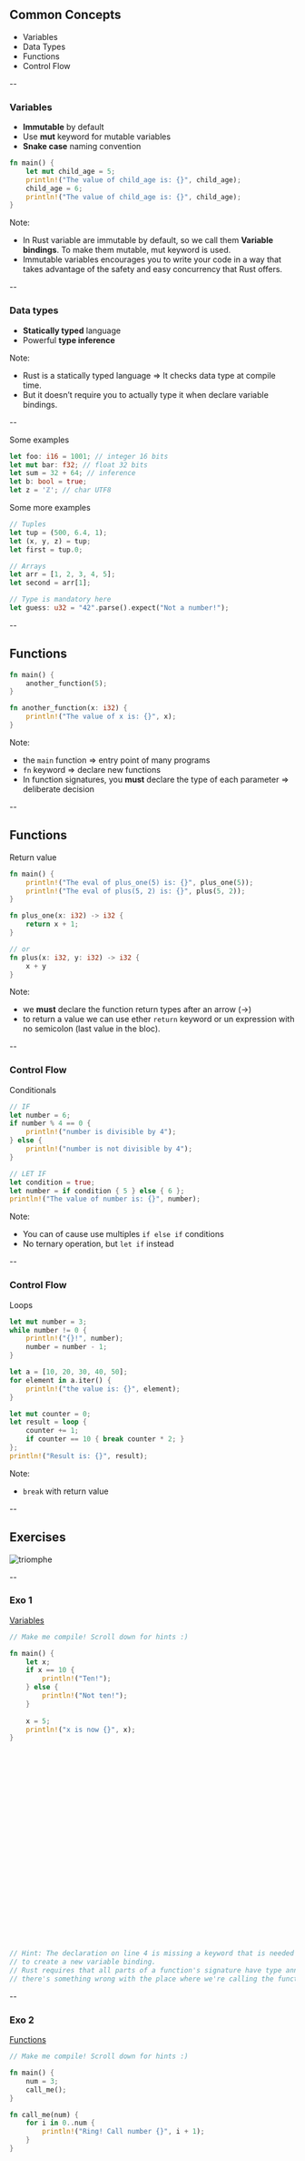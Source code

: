 
## Common Concepts

* Variables
* Data Types
* Functions
* Control Flow

--

### Variables

* **Immutable** by default <!-- .element: class="beige" -->
* Use **mut** keyword for mutable variables <!-- .element: class="beige" -->
* **Snake case** naming convention <!-- .element: class="beige" -->


```rust
fn main() {
    let mut child_age = 5;
    println!("The value of child_age is: {}", child_age);
    child_age = 6;
    println!("The value of child_age is: {}", child_age);
}
``` 
<!-- .element: class="fragment" data-fragment-index="2" --> 

Note:
- In Rust variable are immutable by default, so we call them **Variable bindings**. To make them mutable, mut keyword is used.
- Immutable variables encourages you to write your code in a way that takes advantage of the safety and easy concurrency that Rust offers.

--

### Data types

* **Statically typed** language <!-- .element: class="beige" -->
* Powerful **type inference** <!-- .element: class="beige" -->

Note:
- Rust is a statically typed language => It checks data type at compile time.
- But it doesn’t require you to actually type it when declare variable bindings.

--

Some examples 

```rust
let foo: i16 = 1001; // integer 16 bits
let mut bar: f32; // float 32 bits
let sum = 32 + 64; // inference
let b: bool = true;
let z = 'ℤ'; // char UTF8
```

Some more examples
<!-- .element: class="fragment" data-fragment-index="2" --> 

```rust
// Tuples
let tup = (500, 6.4, 1);
let (x, y, z) = tup;
let first = tup.0;

// Arrays
let arr = [1, 2, 3, 4, 5];
let second = arr[1];

// Type is mandatory here
let guess: u32 = "42".parse().expect("Not a number!");
```
<!-- .element: class="fragment" data-fragment-index="2" -->

--

## Functions

```rust
fn main() {
    another_function(5);
}

fn another_function(x: i32) {
    println!("The value of x is: {}", x);
}
```

Note:
- the ```main``` function => entry point of many programs 
- ```fn``` keyword => declare new functions
- In function signatures, you **must** declare the type of each parameter => deliberate decision

--

## Functions 
Return value <!-- .element: class="beige" -->

```rust
fn main() {
    println!("The eval of plus_one(5) is: {}", plus_one(5));
    println!("The eval of plus(5, 2) is: {}", plus(5, 2));
}

fn plus_one(x: i32) -> i32 {
    return x + 1;
}

// or
fn plus(x: i32, y: i32) -> i32 {
    x + y
}
```

Note:
- we **must** declare the function return types after an arrow (->)
- to return a value we can use ether ```return``` keyword or un expression with no semicolon (last value in the bloc).

--

### Control Flow
Conditionals <!-- .element: class="beige" -->

```rust
// IF
let number = 6;
if number % 4 == 0 {
    println!("number is divisible by 4");
} else {
    println!("number is not divisible by 4");
}
```

```rust
// LET IF
let condition = true;
let number = if condition { 5 } else { 6 };
println!("The value of number is: {}", number);
```
<!-- .element: class="fragment" data-fragment-index="2" --> 


Note:
- You can of cause use multiples ```if else if``` conditions
- No ternary operation, but ```let if``` instead 

--

### Control Flow
Loops <!-- .element: class="beige" -->

```rust
let mut number = 3;
while number != 0 {
    println!("{}!", number);
    number = number - 1;
}
```

```rust
let a = [10, 20, 30, 40, 50];
for element in a.iter() {
    println!("the value is: {}", element);
}
```

```rust
let mut counter = 0;
let result = loop {
    counter += 1;
    if counter == 10 { break counter * 2; }
};
println!("Result is: {}", result);
```
<!-- .element: class="fragment" data-fragment-index="2" --> 

Note:
- ```break``` with return value

--

## Exercises

![triomphe](https://xebia-france.github.io/xke-rs/images/triomphe.png) <!-- .element: class="borderless medium" -->

--

### Exo 1

<div><a href="https://doc.rust-lang.org/book/second-edition/ch03-01-variables-and-mutability.html" target="_blank">Variables</a></div>
<!-- .element: class="small" -->

```rust
// Make me compile! Scroll down for hints :)

fn main() {
    let x;
    if x == 10 {
        println!("Ten!");
    } else {
        println!("Not ten!");
    }
    
    x = 5;
    println!("x is now {}", x);
}


























// Hint: The declaration on line 4 is missing a keyword that is needed in Rust
// to create a new variable binding.
// Rust requires that all parts of a function's signature have type annotations,
// there's something wrong with the place where we're calling the function.
```
<!-- .element: class="playground" -->


--

### Exo 2

<div><a href="https://doc.rust-lang.org/book/second-edition/ch03-01-variables-and-mutability.html" target="_blank">Functions</a></div>
<!-- .element: class="small" -->

```rust
// Make me compile! Scroll down for hints :)

fn main() {
    num = 3;
    call_me();
}

fn call_me(num) {
    for i in 0..num {
        println!("Ring! Call number {}", i + 1);
    }
}


























// Hint: The declaration on line 4 is missing a keyword that is needed in Rust
// to create a new variable binding.
// Rust requires that all parts of a function's signature have type annotations,
// there's something wrong with the place where we're calling the function.
```
<!-- .element: class="playground" -->

--

### Exo 3

<div><a href="https://doc.rust-lang.org/book/second-edition/ch03-01-variables-and-mutability.html" target="_blank">Functions</a></div>
<!-- .element: class="small" -->

```rust
// Make me compile! Scroll down for hints :)

// This store is having a sale where if the price is an even number, you get
// 10 (money unit) off, but if it's an odd number, it's 3 (money unit) less.

fn main() {
    let original_price = 51;
    println!("Your sale price is {}", sale_price(original_price));
}

fn sale_price(price: i32) -> {
    if is_even(price) {
        price - 10
    } else {
        price - 3
    }
}

fn is_even(num: i32) -> bool {
    num % 2 == 0;
}



















// 1) The error message points to line 11 and says it expects a type after the
// `->`. This is where the function's return type should be-- take a look at
// the `is_even` function for an example!
//
// 2) a really common error that can be fixed by removing one character.
// It happens because Rust distinguishes between expressions and statements: expressions return
// a value and statements don't. We want to return a value from the `square` function, but it
// isn't returning one right now...
```
<!-- .element: class="playground" -->

--

### Exo 4

<div><a href="https://doc.rust-lang.org/book/second-edition/ch03-05-control-flow.html" target="_blank">Control Flow</a></div>
<!-- .element: class="small" -->

```rust
pub fn bigger(a: i32, b:i32) -> i32 {
    // Complete this function to return the bigger number!
    // Do not use:
    // - return
    // - another function call
    // - additional variables
    // Scroll down for hints.
}

#[cfg(test)]
mod tests {
    use super::*;

    #[test]
    fn ten_is_bigger_than_eight() {
        assert_eq!(10, bigger(10, 8));
    }

    #[test]
    fn fortytwo_is_bigger_than_thirtytwo() {
        assert_eq!(42, bigger(32, 42));
    }
}

















// It's possible to do this in one line if you would like!
// Some similar examples from other languages:
// - In C(++) this would be: `a > b ? a : b`
// - In Python this would be:  `a if a > b else b`
// Remember in Rust that:
// - the `if` condition does not need to be surrounded by parentheses
// - `if`/`else` conditionals are expressions
// - Each condition is followed by a `{}` block.
```
<!-- .element: class="playground" -->

